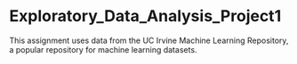 # Exploratory_Data_Analysis_Project1
This assignment uses data from the UC Irvine Machine Learning Repository, a popular repository for machine learning datasets.
